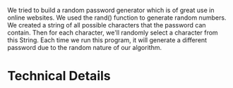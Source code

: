 We tried to build a random password generator which is of great use in online websites.
We used the rand() function to generate random numbers.
We created a string of all possible characters that the password can contain.
Then for each character, we'll randomly select a character from this String.
Each time we run this program, it will generate a different password due to the random nature of our algorithm.

# Technical Details

